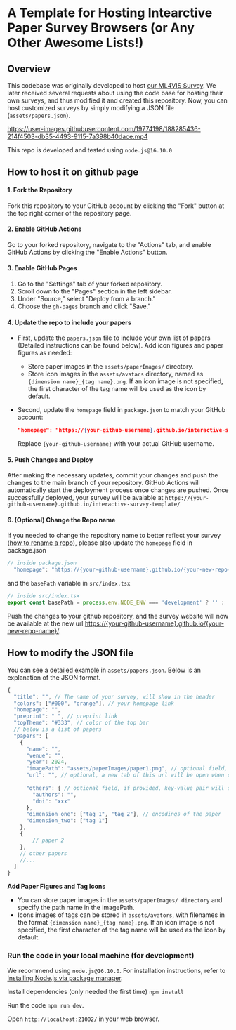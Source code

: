# A Template for Hosting Intearctive Paper Survey Browsers (or Any Other Awesome Lists!)


## Overview

This codebase was originally developed to host [our ML4VIS Survey](https://ml4vis.github.io). 
We later received several requests about using the code base for hosting their own surveys, and thus modified it and created this repository. 
Now, you can host customized surveys by simply modifying a JSON file (`assets/papers.json`).

https://user-images.githubusercontent.com/19774198/188285436-214f4503-db35-4493-9115-7a398b40dace.mp4

This repo is developed and tested using `node.js@16.10.0`

## How to host it on github page
#### 1. Fork the Repository

Fork this repository to your GitHub account by clicking the "Fork" button at the top right corner of the repository page.

#### 2. Enable GitHub Actions

Go to your forked repository, navigate to the "Actions" tab, and enable GitHub Actions by clicking the "Enable Actions" button.

#### 3. Enable GitHub Pages

1. Go to the "Settings" tab of your forked repository.
2. Scroll down to the "Pages" section in the left sidebar.
3. Under "Source," select "Deploy from a branch."
4. Choose the `gh-pages` branch and click "Save."

#### 4. Update the repo to include your papers

- First, update the `papers.json` file to include your own list of papers (Detailed instructions can be found below). Add icon figures and paper figures as needed:

  - Store paper images in the `assets/paperImages/` directory.
  - Store icon images in the `assets/avatars` directory, named as `{dimension name}_{tag name}.png`. If an icon image is not specified, the first character of the tag name will be used as the icon by default.

- Second, update the `homepage` field in `package.json` to match your GitHub account:

  ```json
  "homepage": "https://{your-github-username}.github.io/interactive-survey-template/"
  ```
  Replace `{your-github-username}` with your actual GitHub username.

#### 5. Push Changes and Deploy
After making the necessary updates, commit your changes and push the changes to the main branch of your repository.
GitHub Actions will automatically start the deployment process once changes are pushed.
Once successfully deployed, your survey will be avaiable at `https://{your-github-username}.github.io/interactive-survey-template/`

#### 6. (Optional) Change the Repo name
If you needed to change the repository name to better reflect your survey ([how to rename a repo](https://docs.github.com/en/repositories/creating-and-managing-repositories/renaming-a-repository#)), 
please also update the `homepage` field in package.json 
```javascript
// inside package.json
  "homepage": "https://{your-github-username}.github.io/{your-new-repo-name}/"
  ```
 and the `basePath` variable in `src/index.tsx` 
```javascript
// inside src/index.tsx
export const basePath = process.env.NODE_ENV === 'development' ? '' : '/{your-new-repo-name}/';
```

Push the changes to your github repository, and the survey website will now be available at the new url [https://{your-github-username}.github.io/{your-new-repo-name}/](https://{your-github-username}.github.io/{}/).

## How to modify the JSON file

You can see a detailed example in `assets/papers.json`.
Below is an explanation of the JSON format.

```javascript
{
  "title": "", // The name of ypur survey, will show in the header
  "colors": ["#000", "orange"], // your homepage link
  "homepage": "",
  "preprint": " ", // preprint link
  "topTheme": "#333", // color of the top bar
  // below is a list of papers
  "papers": [
    {
      "name": "",
      "venue": "",
      "year": 2024,
      "imagePath": "assets/paperImages/paper1.png", // optional field, if provided, show the image inside the paper card
      "url": "", // optional, a new tab of this url will be open when click the paper card. Otherwise, the new tab will show google search results of the paper name
      
      "others": { // optional field, if provided, key-value pair will display at the bottom of the paper card
        "authors": "",
        "doi": "xxx"
      },
      "dimension_one": ["tag 1", "tag 2"], // encodings of the paper
      "dimension_two": ["tag 1"]
    },
    {
        // paper 2
    },
    // other papers
    //...
  ]
}
```

**Add Paper Figures and Tag Icons**
- You can store paper images in the `assets/paperImages/ directory` and specify the path name in the imagePath.
- Icons images of tags can be stored in `assets/avators`,  with filenames in the format `{dimension name}_{tag name}.png`. If an icon image is not specified, the first character of the tag name will be used as the icon by default.


### Run the code in your local machine (for development)

We recommend using `node.js@16.10.0`. For installation instructions, refer to [Installing Node.js via package manager](https://nodejs.org/en/download/package-manager/all). 

Install dependencies (only needed the first time) `npm install`

Run the code `npm run dev`.

Open `http://localhost:21002/` in your web browser.
